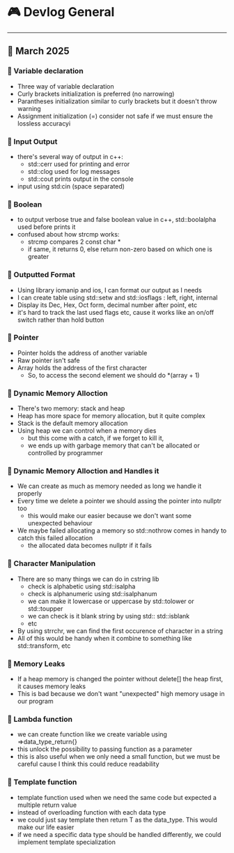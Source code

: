 # 🎮 Devlog General

---

## 🌟 March 2025

### 🚀 Variable declaration

- Three way of variable declaration
- Curly brackets initialization is preferred (no narrowing)
- Parantheses initialization similar to curly brackets but it doesn't throw warning
- Assignment initialization (=) consider not safe if we must ensure the lossless accuracyi

### 🚀 Input Output

- there's several way of output in c++:
  - std::cerr used for printing and error
  - std::clog used for log messages
  - std::cout prints output in the console
- input using std:cin (space separated)

### 🚀 Boolean

- to output verbose true and false boolean value in c++, std::boolalpha used before prints it
- confused about how strcmp works:
  - strcmp compares 2 const char \*
  - if same, it returns 0, else return non-zero based on which one is greater

### 🚀 Outputted Format

- Using library iomanip and ios, I can format our output as I needs
- I can create table using std::setw and std::iosflags : left, right, internal
- Display its Dec, Hex, Oct form, decimal number after point, etc
- it's hard to track the last used flags etc, cause it works like an on/off switch rather than hold button

### 🚀 Pointer

- Pointer holds the address of another variable
- Raw pointer isn't safe
- Array holds the address of the first character
  - So, to access the second element we should do \*(array + 1)

### 🚀 Dynamic Memory Alloction

- There's two memory: stack and heap
- Heap has more space for memory allocation, but it quite complex
- Stack is the default memory allocation
- Using heap we can control when a memory dies
  - but this come with a catch, if we forget to kill it,
  - we ends up with garbage memory that can't be allocated or controlled by programmer

### 🚀 Dynamic Memory Alloction and Handles it

- We can create as much as memory needed as long we handle it properly
- Every time we delete a pointer we should assing the pointer into nullptr too
  - this would make our easier because we don't want some unexpected behaviour
- We maybe failed allocating a memory so std::nothrow comes in handy to catch this failed allocation
  - the allocated data becomes nullptr if it fails

### 🚀 Character Manipulation

- There are so many things we can do in cstring lib
  - check is alphabetic using std::isalpha
  - check is alphanumeric using std::isalphanum
  - we can make it lowercase or uppercase by std::tolower or std::toupper
  - we can check is it blank string by using std:: std::isblank
  - etc
- By using strrchr, we can find the first occurence of character in a string
- All of this would be handy when it combine to something like std::transform, etc

### 🚀 Memory Leaks

- If a heap memory is changed the pointer without delete[] the heap first, it causes memory leaks
- This is bad because we don't want "unexpected" high memory usage in our program

### 🚀 Lambda function

- we can create function like we create variable using []()=>data_type_return{}
- this unlock the possibility to passing function as a parameter
- this is also useful when we only need a small function, but we must be careful cause I think this could reduce
  readability

### 🚀 Template function

- template function used when we need the same code but expected a multiple return value
- instead of overloading function with each data type
- we could just say template <typename T> then return T as the data_type. This would make our life easier
- if we need a specific data type should be handled differently, we could implement template specialization
